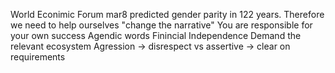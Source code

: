 World Econimic Forum mar8 predicted gender parity in 122 years. Therefore we need to help ourselves
"change the narrative"
You are responsible for your own success
Agendic words
Finincial Independence
Demand the relevant ecosystem
Agression -> disrespect vs assertive -> clear on requirements 
